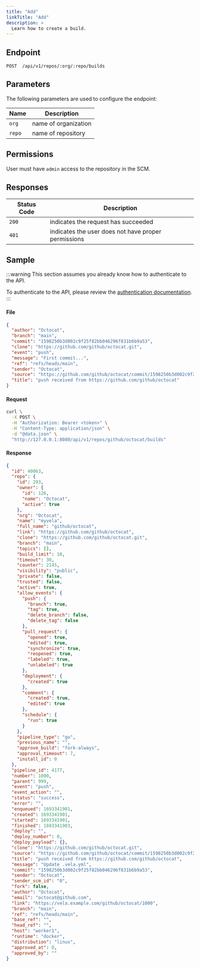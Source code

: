 ```yaml
---
title: "Add"
linkTitle: "Add"
description: >
  Learn how to create a build.
---
```


## Endpoint

```
POST  /api/v1/repos/:org/:repo/builds
```

## Parameters

The following parameters are used to configure the endpoint:

| Name   | Description          |
| ------ | -------------------- |
| `org`  | name of organization |
| `repo` | name of repository   |

## Permissions

User must have `admin` access to the repository in the SCM.

## Responses

| Status Code | Description                                         |
| ----------- | --------------------------------------------------- |
| `200`       | indicates the request has succeeded                 |
| `401`       | indicates the user does not have proper permissions |

## Sample

:::warning
This section assumes you already know how to authenticate to the API.

To authenticate to the API, please review the [authentication documentation](/docs/reference/api/authentication.md).
:::

#### File

```json
{
  "author": "Octocat",
  "branch": "main",
  "commit": "1598250b3d002c9f25f82bb046296f831b6b9a53",
  "clone": "https://github.com/github/octocat.git",
  "event": "push",
  "message": "First commit...",
  "ref": "refs/heads/main",
  "sender": "Octocat",
  "source": "https://github.com/github/octocat/commit/1598250b3d002c9f25f82bb046296f831b6b9a53",
  "title": "push received from https://github.com/github/octocat"
}
```

#### Request

```sh
curl \
  -X POST \
  -H "Authorization: Bearer <token>" \
  -H "Content-Type: application/json" \
  -d "@data.json" \
  "http://127.0.0.1:8080/api/v1/repos/github/octocat/builds"
```

#### Response

```json
{
  "id": 40063,
  "repo": {
    "id": 293,
    "owner": {
      "id": 126,
      "name": "Octocat",
      "active": true
    },
    "org": "Octocat",
    "name": "myvela",
    "full_name": "github/octocat",
    "link": "https://github.com/github/octocat",
    "clone": "https://github.com/github/octocat.git",
    "branch": "main",
    "topics": [],
    "build_limit": 10,
    "timeout": 30,
    "counter": 2145,
    "visibility": "public",
    "private": false,
    "trusted": false,
    "active": true,
    "allow_events": {
      "push": {
        "branch": true,
        "tag": true,
        "delete_branch": false,
        "delete_tag": false
      },
      "pull_request": {
        "opened": true,
        "edited": true,
        "synchronize": true,
        "reopened": true,
        "labeled": true,
        "unlabeled": true
      },
      "deployment": {
        "created": true
      },
      "comment": {
        "created": true,
        "edited": true
      },
      "schedule": {
        "run": true
      }
    },
    "pipeline_type": "go",
    "previous_name": "",
    "approve_build": "fork-always",
    "approval_timeout": 7,
    "install_id": 0
  },
  "pipeline_id": 4177,
  "number": 1000,
  "parent": 999,
  "event": "push",
  "event_action": "",
  "status": "success",
  "error": "",
  "enqueued": 1693341901,
  "created": 1693341901,
  "started": 1693341901,
  "finished": 1693341903,
  "deploy": "",
  "deploy_number": 0,
  "deploy_payload": {},
  "clone": "https://github.com/github/octocat.git",
  "source": "https://github.com/github/octocat/commit/1598250b3d002c9f25f82bb046296f831b6b9a53",
  "title": "push received from https://github.com/github/octocat",
  "message": "Update .vela.yml",
  "commit": "1598250b3d002c9f25f82bb046296f831b6b9a53",
  "sender": "Octocat",
  "sender_scm_id": "0",
  "fork": false,
  "author": "Octocat",
  "email": "octocat@github.com",
  "link": "https://vela.example.com/github/octocat/1000",
  "branch": "main",
  "ref": "refs/heads/main",
  "base_ref": "",
  "head_ref": "",
  "host": "worker1",
  "runtime": "docker",
  "distribution": "linux",
  "approved_at": 0,
  "approved_by": ""
}
```
